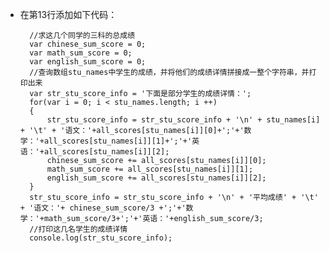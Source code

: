 - 在第13行添加如下代码：

        //求这几个同学的三科的总成绩
        var chinese_sum_score = 0;
        var math_sum_score = 0;
        var english_sum_score = 0;
        //查询数组stu_names中学生的成绩，并将他们的成绩详情拼接成一整个字符串，并打印出来
        var str_stu_score_info = '下面是部分学生的成绩详情：';
        for(var i = 0; i < stu_names.length; i ++)
        {
            str_stu_score_info = str_stu_score_info + '\n' + stu_names[i] + '\t' + '语文：'+all_scores[stu_names[i]][0]+';'+'数学：'+all_scores[stu_names[i]][1]+';'+'英语：'+all_scores[stu_names[i]][2];
            chinese_sum_score += all_scores[stu_names[i]][0];
            math_sum_score += all_scores[stu_names[i]][1];
            english_sum_score += all_scores[stu_names[i]][2];
        }
        str_stu_score_info = str_stu_score_info + '\n' + '平均成绩' + '\t' + '语文：'+ chinese_sum_score/3 +';'+'数学：'+math_sum_score/3+';'+'英语：'+english_sum_score/3;
        //打印这几名学生的成绩详情
        console.log(str_stu_score_info);